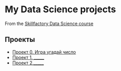 # My Data Science projects

From the [Skillfactory Data Science course](https://skillfactory.ru/data-scientist-pro)

## Проекты

* [Проект 0. Игра угадай число](https://github.com/kosperski/sf_data_science/tree/main/project_0)
* [Проект 1.  _____]()
* [Проект 2._____]()

